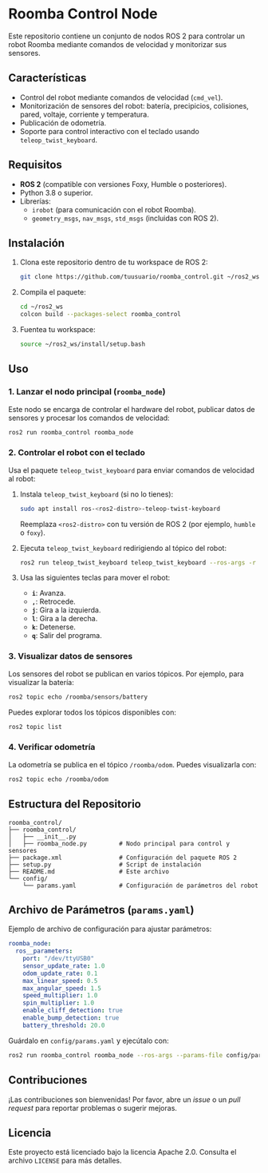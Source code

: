 # Roomba Control Node

Este repositorio contiene un conjunto de nodos ROS 2 para controlar un robot Roomba mediante comandos de velocidad y monitorizar sus sensores.

## Características

- Control del robot mediante comandos de velocidad (`cmd_vel`).
- Monitorización de sensores del robot: batería, precipicios, colisiones, pared, voltaje, corriente y temperatura.
- Publicación de odometría.
- Soporte para control interactivo con el teclado usando `teleop_twist_keyboard`.

## Requisitos

- **ROS 2** (compatible con versiones Foxy, Humble o posteriores).
- Python 3.8 o superior.
- Librerías:
  - `irobot` (para comunicación con el robot Roomba).
  - `geometry_msgs`, `nav_msgs`, `std_msgs` (incluidas con ROS 2).

## Instalación

1. Clona este repositorio dentro de tu workspace de ROS 2:

   ```bash
   git clone https://github.com/tuusuario/roomba_control.git ~/ros2_ws/src/roomba_control
   ```

2. Compila el paquete:

   ```bash
   cd ~/ros2_ws
   colcon build --packages-select roomba_control
   ```

3. Fuentea tu workspace:

   ```bash
   source ~/ros2_ws/install/setup.bash
   ```

## Uso

### 1. Lanzar el nodo principal (`roomba_node`)
Este nodo se encarga de controlar el hardware del robot, publicar datos de sensores y procesar los comandos de velocidad:

```bash
ros2 run roomba_control roomba_node
```

### 2. Controlar el robot con el teclado
Usa el paquete `teleop_twist_keyboard` para enviar comandos de velocidad al robot:

1. Instala `teleop_twist_keyboard` (si no lo tienes):

   ```bash
   sudo apt install ros-<ros2-distro>-teleop-twist-keyboard
   ```

   Reemplaza `<ros2-distro>` con tu versión de ROS 2 (por ejemplo, `humble` o `foxy`).

2. Ejecuta `teleop_twist_keyboard` redirigiendo al tópico del robot:

   ```bash
   ros2 run teleop_twist_keyboard teleop_twist_keyboard --ros-args -r cmd_vel:=/roomba/cmd_vel
   ```

3. Usa las siguientes teclas para mover el robot:

   - **`i`**: Avanza.
   - **`,`**: Retrocede.
   - **`j`**: Gira a la izquierda.
   - **`l`**: Gira a la derecha.
   - **`k`**: Detenerse.
   - **`q`**: Salir del programa.

### 3. Visualizar datos de sensores
Los sensores del robot se publican en varios tópicos. Por ejemplo, para visualizar la batería:

```bash
ros2 topic echo /roomba/sensors/battery
```

Puedes explorar todos los tópicos disponibles con:

```bash
ros2 topic list
```

### 4. Verificar odometría
La odometría se publica en el tópico `/roomba/odom`. Puedes visualizarla con:

```bash
ros2 topic echo /roomba/odom
```

## Estructura del Repositorio

```
roomba_control/
├── roomba_control/
│   ├── __init__.py
│   ├── roomba_node.py         # Nodo principal para control y sensores
├── package.xml                # Configuración del paquete ROS 2
├── setup.py                   # Script de instalación
├── README.md                  # Este archivo
└── config/
    └── params.yaml            # Configuración de parámetros del robot
```

## Archivo de Parámetros (`params.yaml`)

Ejemplo de archivo de configuración para ajustar parámetros:

```yaml
roomba_node:
  ros__parameters:
    port: "/dev/ttyUSB0"
    sensor_update_rate: 1.0
    odom_update_rate: 0.1
    max_linear_speed: 0.5
    max_angular_speed: 1.5
    speed_multiplier: 1.0
    spin_multiplier: 1.0
    enable_cliff_detection: true
    enable_bump_detection: true
    battery_threshold: 20.0
```

Guárdalo en `config/params.yaml` y ejecútalo con:

```bash
ros2 run roomba_control roomba_node --ros-args --params-file config/params.yaml
```

## Contribuciones

¡Las contribuciones son bienvenidas! Por favor, abre un _issue_ o un _pull request_ para reportar problemas o sugerir mejoras.

## Licencia

Este proyecto está licenciado bajo la licencia Apache 2.0. Consulta el archivo `LICENSE` para más detalles.

